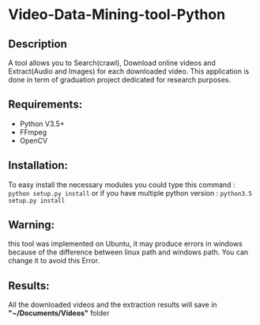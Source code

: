 # Video-Data-Mining-tool-Python

## Description
A tool allows you to Search(crawl), Download online videos and Extract(Audio and Images) for each downloaded video.
This application is done in term of graduation project dedicated for research purposes.
## Requirements:
- Python V3.5+
- FFmpeg
- OpenCV


## Installation:
To easy install the necessary modules you could type this command :
`python setup.py install`
or if you have multiple python version :
`python3.5 setup.py install`

## Warning:
this tool was implemented on Ubuntu, it may produce errors in windows because of the difference between linux path and windows path. You can change it to avoid this Error.


## Results:
All the downloaded videos and the extraction results will save in **"~/Documents/Videos"** folder
